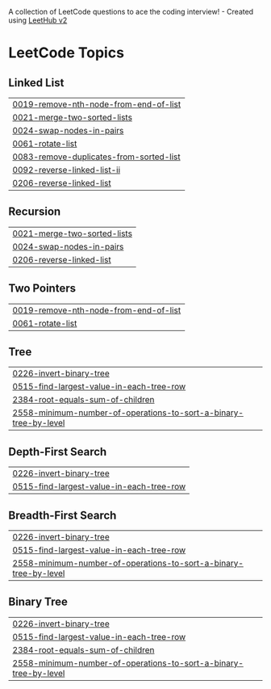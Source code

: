 A collection of LeetCode questions to ace the coding interview! - Created using [LeetHub v2](https://github.com/arunbhardwaj/LeetHub-2.0)
<!---LeetCode Topics Start-->
# LeetCode Topics
## Linked List
|  |
| ------- |
| [0019-remove-nth-node-from-end-of-list](https://github.com/BahiHabash/LeetCode/tree/master/0019-remove-nth-node-from-end-of-list) |
| [0021-merge-two-sorted-lists](https://github.com/BahiHabash/LeetCode/tree/master/0021-merge-two-sorted-lists) |
| [0024-swap-nodes-in-pairs](https://github.com/BahiHabash/LeetCode/tree/master/0024-swap-nodes-in-pairs) |
| [0061-rotate-list](https://github.com/BahiHabash/LeetCode/tree/master/0061-rotate-list) |
| [0083-remove-duplicates-from-sorted-list](https://github.com/BahiHabash/LeetCode/tree/master/0083-remove-duplicates-from-sorted-list) |
| [0092-reverse-linked-list-ii](https://github.com/BahiHabash/LeetCode/tree/master/0092-reverse-linked-list-ii) |
| [0206-reverse-linked-list](https://github.com/BahiHabash/LeetCode/tree/master/0206-reverse-linked-list) |
## Recursion
|  |
| ------- |
| [0021-merge-two-sorted-lists](https://github.com/BahiHabash/LeetCode/tree/master/0021-merge-two-sorted-lists) |
| [0024-swap-nodes-in-pairs](https://github.com/BahiHabash/LeetCode/tree/master/0024-swap-nodes-in-pairs) |
| [0206-reverse-linked-list](https://github.com/BahiHabash/LeetCode/tree/master/0206-reverse-linked-list) |
## Two Pointers
|  |
| ------- |
| [0019-remove-nth-node-from-end-of-list](https://github.com/BahiHabash/LeetCode/tree/master/0019-remove-nth-node-from-end-of-list) |
| [0061-rotate-list](https://github.com/BahiHabash/LeetCode/tree/master/0061-rotate-list) |
## Tree
|  |
| ------- |
| [0226-invert-binary-tree](https://github.com/BahiHabash/LeetCode/tree/master/0226-invert-binary-tree) |
| [0515-find-largest-value-in-each-tree-row](https://github.com/BahiHabash/LeetCode/tree/master/0515-find-largest-value-in-each-tree-row) |
| [2384-root-equals-sum-of-children](https://github.com/BahiHabash/LeetCode/tree/master/2384-root-equals-sum-of-children) |
| [2558-minimum-number-of-operations-to-sort-a-binary-tree-by-level](https://github.com/BahiHabash/LeetCode/tree/master/2558-minimum-number-of-operations-to-sort-a-binary-tree-by-level) |
## Depth-First Search
|  |
| ------- |
| [0226-invert-binary-tree](https://github.com/BahiHabash/LeetCode/tree/master/0226-invert-binary-tree) |
| [0515-find-largest-value-in-each-tree-row](https://github.com/BahiHabash/LeetCode/tree/master/0515-find-largest-value-in-each-tree-row) |
## Breadth-First Search
|  |
| ------- |
| [0226-invert-binary-tree](https://github.com/BahiHabash/LeetCode/tree/master/0226-invert-binary-tree) |
| [0515-find-largest-value-in-each-tree-row](https://github.com/BahiHabash/LeetCode/tree/master/0515-find-largest-value-in-each-tree-row) |
| [2558-minimum-number-of-operations-to-sort-a-binary-tree-by-level](https://github.com/BahiHabash/LeetCode/tree/master/2558-minimum-number-of-operations-to-sort-a-binary-tree-by-level) |
## Binary Tree
|  |
| ------- |
| [0226-invert-binary-tree](https://github.com/BahiHabash/LeetCode/tree/master/0226-invert-binary-tree) |
| [0515-find-largest-value-in-each-tree-row](https://github.com/BahiHabash/LeetCode/tree/master/0515-find-largest-value-in-each-tree-row) |
| [2384-root-equals-sum-of-children](https://github.com/BahiHabash/LeetCode/tree/master/2384-root-equals-sum-of-children) |
| [2558-minimum-number-of-operations-to-sort-a-binary-tree-by-level](https://github.com/BahiHabash/LeetCode/tree/master/2558-minimum-number-of-operations-to-sort-a-binary-tree-by-level) |
<!---LeetCode Topics End-->